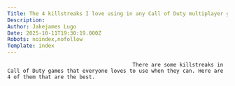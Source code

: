 ```yaml
---
Title: The 4 killstreaks I love using in any Call of Duty multiplayer game
Description: 
Author: Jakejames Lugo
Date: 2025-10-11T19:30:19.000Z
Robots: noindex,nofollow
Template: index
---
```


                                            There are some killstreaks in Call of Duty games that everyone loves to use when they can. Here are 4 of them that are the best.
                                        